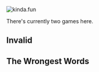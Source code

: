 ![kinda.fun](https://kindafun.herokuapp.com/og-wide.png)

There's currently two games here.

## Invalid

## The Wrongest Words
